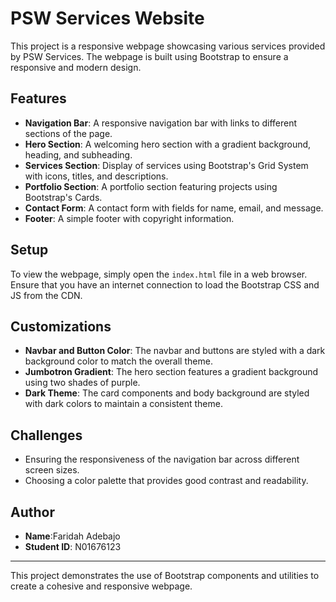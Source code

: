 # PSW Services Website

This project is a responsive webpage showcasing various services provided by PSW Services. The webpage is built using Bootstrap to ensure a responsive and modern design.

## Features

- **Navigation Bar**: A responsive navigation bar with links to different sections of the page.
- **Hero Section**: A welcoming hero section with a gradient background, heading, and subheading.
- **Services Section**: Display of services using Bootstrap's Grid System with icons, titles, and descriptions.
- **Portfolio Section**: A portfolio section featuring projects using Bootstrap's Cards.
- **Contact Form**: A contact form with fields for name, email, and message.
- **Footer**: A simple footer with copyright information.

## Setup

To view the webpage, simply open the `index.html` file in a web browser. Ensure that you have an internet connection to load the Bootstrap CSS and JS from the CDN.

## Customizations

- **Navbar and Button Color**: The navbar and buttons are styled with a dark background color to match the overall theme.
- **Jumbotron Gradient**: The hero section features a gradient background using two shades of purple.
- **Dark Theme**: The card components and body background are styled with dark colors to maintain a consistent theme.

## Challenges

- Ensuring the responsiveness of the navigation bar across different screen sizes.
- Choosing a color palette that provides good contrast and readability.

## Author

- **Name**:Faridah Adebajo
- **Student ID**: N01676123

---

This project demonstrates the use of Bootstrap components and utilities to create a cohesive and responsive webpage.
